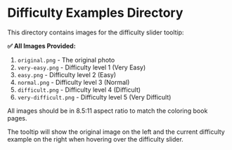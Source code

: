 # Difficulty Examples Directory

This directory contains images for the difficulty slider tooltip:

**✅ All Images Provided:**
1. `original.png` - The original photo
2. `very-easy.png` - Difficulty level 1 (Very Easy)
3. `easy.png` - Difficulty level 2 (Easy)
4. `normal.png` - Difficulty level 3 (Normal)
5. `difficult.png` - Difficulty level 4 (Difficult)
6. `very-difficult.png` - Difficulty level 5 (Very Difficult)

All images should be in 8.5:11 aspect ratio to match the coloring book pages.

The tooltip will show the original image on the left and the current difficulty example on the right when hovering over the difficulty slider.
